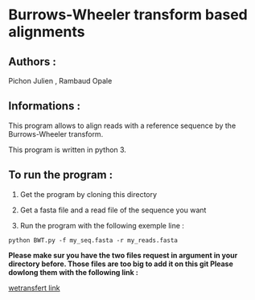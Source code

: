 # Burrows-Wheeler transform based alignments

## Authors : 

Pichon Julien , Rambaud Opale 

## Informations :

This program allows to align reads with a reference sequence by the Burrows-Wheeler transform.


This program is written in python 3.


## To run the program :


1. Get the program by cloning this directory 

2. Get a fasta file and a read file of the sequence you want

3. Run the program with the following exemple line : 

```
python BWT.py -f my_seq.fasta -r my_reads.fasta 
```

**Please make sur you have the two files request in argument in your directory before.
Those files are too big to add it on this git 
Please dowlong them with the following link :**

 [wetransfert link](https://wetransfer.com/downloads/4dc5349b5ab7ebbcf7d08eed1caca2e120210114115306/db539d?fbclid=IwAR2WDRsOixKL67fgRLCXve7RgajjZYF4f2ZOf3DcB8j3uneUzY66mmPv-Xg) 

